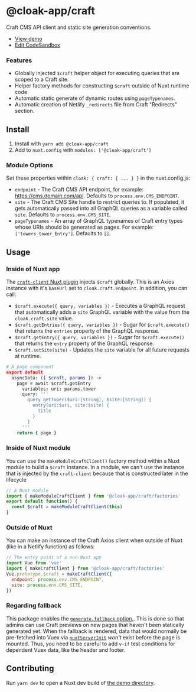 # @cloak-app/craft

Craft CMS API client and static site generation conventions.

- [View demo](https://cloak-craft.netlify.app)
- [Edit CodeSandbox](https://githubbox.com/BKWLD/cloak-craft)

### Features

- Globally injected `$craft` helper object for executing queries that are scoped to a Craft site.
- Helper factory methods for constructing `$craft` outside of Nuxt runtime code.
- Automatic static generate of dynamic routes using `pageTypenames`.
- Automatic creation of Netlify `_redirects` file from Craft "Redirects" section.

## Install

1. Install with `yarn add @cloak-app/craft`
2. Add to `nuxt.config` with `modules: ['@cloak-app/craft']`

### Module Options

Set these properties within `cloak: { craft: { ... } }` in the nuxt.config.js:

- `endpoint` - The Craft CMS API endpoint, for example: https://cms.domain.com/api.  Defaults to `process.env.CMS_ENDPOINT`.
- `site` - The Craft CMS Site handle to restrict queries to.  If populated, it gets automatically passed into all GraphQL queries as a variable called `site`.  Defaults to `process.env.CMS_SITE`.
- `pageTypenames` - An array of GraphQL typenames of Craft entry types whose URIs should be generated as pages.  For example: `['towers_tower_Entry']`.  Defaults to `[]`.

## Usage

### Inside of Nuxt app

The [`craft-client` Nuxt plugin](./plugins/craft-client.js) injects `$craft` globally.  This is an Axios instance with it's `baseUrl` set to `cloak.craft.endpoint`.  In addition, you can call:

- `$craft.execute({ query, variables })` - Executes a GraphQL request that automatically adds a `site` GraphQL variable with the value from the `cloak.craft.site` value.
- `$craft.getEntries({ query, variables })` - Sugar for `$craft.execute()` that returns the `entries` property of the GraphQL response.
- `$craft.getEntry({ query, variables })` - Sugar for `$craft.execute()` that returns the `entry` property of the GraphQL response.
- `$craft.setSite(site)` - Updates the `site` variable for all future requests at runtime.

```coffee
# A page component
export default
  asyncData: ({ $craft, params }) ->
    page = await $craft.getEntry
      variables: uri: params.tower
      query: '''
        query getTower($uri:[String], $site:[String]) {
          entry(uri:$uri, site:$site) {
            title
          }
        }
      '''
    return { page }
```

### Inside of Nuxt module

You can use the `makeModuleCraftClient()` factory method within a Nuxt module to build a `$craft` instance.  In a module, we can't use the instance that is injected by the `craft-client` because that is constructed later in the lifecycle

```js
// A Nuxt module
import { makeModuleCraftClient } from '@cloak-app/craft/factories'
export default function() {
  const $craft = makeModuleCraftClient(this)
}
```

### Outside of Nuxt

You can make an instance of the Craft Axios client when outside of Nuxt (like in a Netlify function) as follows:

```js
// The entry point of a non-Nuxt app
import Vue from 'vue'
import { makeCraftClient } from '@cloak-app/craft/factories'
Vue.prototype.$craft = makeCraftClient({
  endpoint: process.env.CMS_ENDPOINT,
  site: process.env.CMS_SITE,
})
```

### Regarding fallback

This package enables the [`generate.fallback` option.](https://nuxtjs.org/docs/configuration-glossary/configuration-generate#fallback).  This is done so that admins can use Craft previews on new pages that haven't been statically generated yet.  When the fallback is rendered, data that would normally be pre-fetched into Vuex via [`nuxtServerInit`](https://nuxtjs.org/docs/directory-structure/store#the-nuxtserverinit-action) _won't_ exist before the page is mounted.  Thus, you need to be careful to add `v-if` test conditions for dependent Vuex data, like the header and footer.

## Contributing

Run `yarn dev` to open a Nuxt dev build of [the demo directory](./demo).
